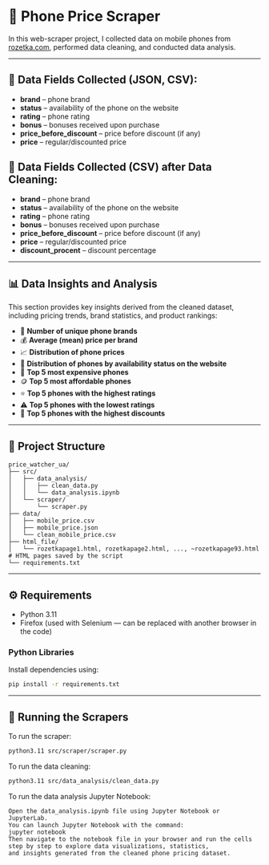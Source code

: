 # 📱 Phone Price Scraper                                                                     
In this web-scraper project, I collected data on mobile phones from [rozetka.com](https://rozetka.com.ua/ua/mobile-phones/c80003/), performed data cleaning, and conducted data analysis.

---

## 📄 Data Fields Collected (JSON, CSV):
- **brand** – phone brand  
- **status** – availability of the phone on the website  
- **rating** – phone rating  
- **bonus** – bonuses received upon purchase  
- **price_before_discount** – price before discount (if any)  
- **price** – regular/discounted price  

## 📄 Data Fields Collected (CSV) after Data Cleaning:
- **brand** – phone brand  
- **status** – availability of the phone on the website  
- **rating** – phone rating  
- **bonus** – bonuses received upon purchase  
- **price_before_discount** – price before discount (if any)  
- **price** – regular/discounted price  
- **discount_procent** – discount percentage  

---

## 📊 Data Insights and Analysis
This section provides key insights derived from the cleaned dataset, including pricing trends, brand statistics, and product rankings:
- 🔢 **Number of unique phone brands**
- 💰 **Average (mean) price per brand**
- 📈 **Distribution of phone prices**
- 🏪 **Distribution of phones by availability status on the website**
- 💎 **Top 5 most expensive phones**
- 🪙 **Top 5 most affordable phones**
- ⭐ **Top 5 phones with the highest ratings**
- ⚠️ **Top 5 phones with the lowest ratings**
- 🔻 **Top 5 phones with the highest discounts**

---

## 📁 Project Structure
```text
price_watcher_ua/
├── src/
│   ├── data_analysis/
│   │   ├── clean_data.py
│   │   └── data_analysis.ipynb
│   └── scraper/
│       └── scraper.py
├── data/
│   ├── mobile_price.csv
│   ├── mobile_price.json
│   └── clean_mobile_price.csv
├── html_file/
│   └── rozetkapage1.html, rozetkapage2.html, ..., ~rozetkapage93.html  # HTML pages saved by the script
└── requirements.txt
```

---

## ⚙️ Requirements
- Python 3.11  
- Firefox (used with Selenium — can be replaced with another browser in the code)

### Python Libraries
Install dependencies using:
```bash
pip install -r requirements.txt
```

---

## 🚀 Running the Scrapers
To run the scraper:
```bash
python3.11 src/scraper/scraper.py
```
To run the data cleaning:
```bash
python3.11 src/data_analysis/clean_data.py
```
To run the data analysis Jupyter Notebook:
```text
Open the data_analysis.ipynb file using Jupyter Notebook or JupyterLab. 
You can launch Jupyter Notebook with the command:
jupyter notebook
Then navigate to the notebook file in your browser and run the cells step by step to explore data visualizations, statistics,
and insights generated from the cleaned phone pricing dataset.
```
